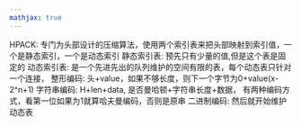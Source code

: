 ```yaml
---
mathjax: true
---
```



HPACK: 专门为头部设计的压缩算法，使用两个索引表来把头部映射到索引值，一个是静态索引，一个是动态索引
静态索引表: 预先只有少量的值,但是这个表是固定的
动态索引表: 是一个先进先出的队列维护的空间有限的表，每个动态表只针对一个连接，
整形编码: 头+value，如果不够长度，则下一个字节为0+value(x-2^n+1)
字符串编码: H+len+data, 是否曼哈顿+字符串长度+数据， 有两种编码方式，看第一位如果为1就算哈夫曼编码，否则是原串
二进制编码: 然后就开始维护动态表
